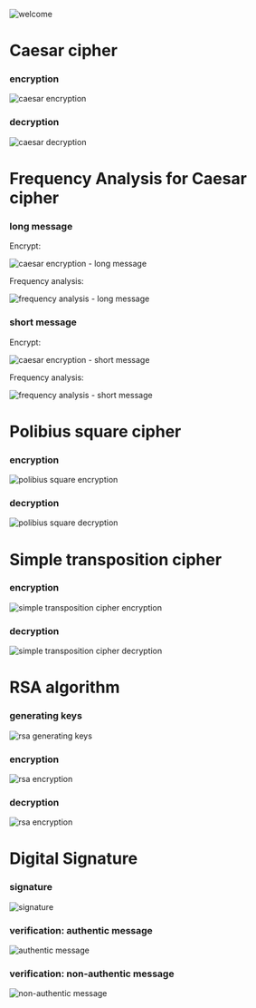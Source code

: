 ![welcome](https://i.ibb.co/M7QQP9K/welcome1.png)
# Caesar cipher
### encryption
![caesar encryption](https://i.ibb.co/MVhFD9d/image.png)
### decryption
![caesar decryption](https://i.ibb.co/wQhYQF5/image.png)
# Frequency Analysis for Caesar cipher
### long message
Encrypt:

![caesar encryption - long message](https://i.ibb.co/HpSKPv7/caesar-long-message.png)

Frequency analysis:

![frequency analysis - long message](https://i.ibb.co/xD76B8G/frequency-analysis-long-message.png)
### short message
Encrypt:

![caesar encryption - short message](https://i.ibb.co/B61mkTZ/caesar-short-message.png)

Frequency analysis:

![frequency analysis - short message](http://i.piccy.info/i9/761041b41ca03a3fbff75bb2af79573e/1587081789/37396/1373347/frequency_analysis_short_message.png)
# Polibius square cipher
### encryption
![polibius square encryption](https://i.ibb.co/2nByZ89/image.png)
### decryption
![polibius square decryption](https://i.ibb.co/Pt0VVkS/image.png)
# Simple transposition cipher
### encryption
![simple transposition cipher encryption](https://i.ibb.co/54JVLN7/simple-transposition-cipher-ecnrypt.png)
### decryption
![simple transposition cipher decryption](https://i.ibb.co/mDNjRHd/simple-transposition-cipher-decrypt.png)
# RSA algorithm
### generating keys
![rsa generating keys](http://i.piccy.info/i9/bff1df5365ec67c5f5859c002be13b92/1587081859/18946/1373347/rsa_generating_keys.png)
### encryption
![rsa encryption](https://i.ibb.co/5xYgJLc/rsa-encrypt.png)
### decryption
![rsa encryption](https://i.ibb.co/RpKzj40/rsa-decrypt.png)
# Digital Signature
### signature
![signature](https://i.ibb.co/p2t2wTz/signature.png)
### verification: authentic message
![authentic message](https://i.ibb.co/Hd90sfD/authentic.png)
### verification: non-authentic message
![non-authentic message](http://i.piccy.info/i9/6368a10e9bf7618a2a515d6493692418/1587081902/18003/1373347/non_authentic.png)
